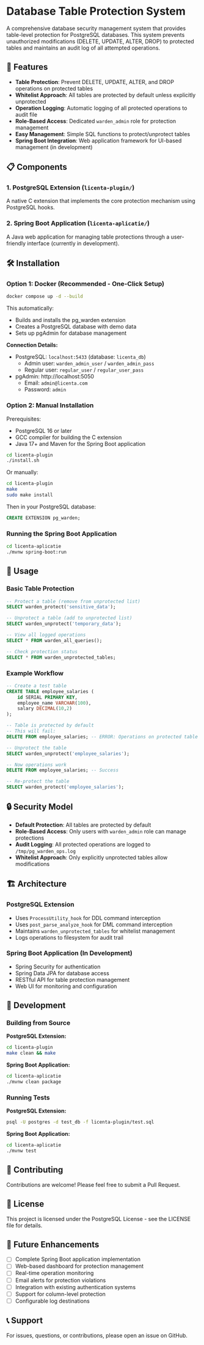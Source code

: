 # Database Table Protection System

A comprehensive database security management system that provides table-level protection for PostgreSQL databases. This system prevents unauthorized modifications (DELETE, UPDATE, ALTER, DROP) to protected tables and maintains an audit log of all attempted operations.

## 🚀 Features

- **Table Protection**: Prevent DELETE, UPDATE, ALTER, and DROP operations on protected tables
- **Whitelist Approach**: All tables are protected by default unless explicitly unprotected
- **Operation Logging**: Automatic logging of all protected operations to audit file
- **Role-Based Access**: Dedicated `warden_admin` role for protection management
- **Easy Management**: Simple SQL functions to protect/unprotect tables
- **Spring Boot Integration**: Web application framework for UI-based management (in development)

## 📋 Components

### 1. PostgreSQL Extension (`licenta-plugin/`)
A native C extension that implements the core protection mechanism using PostgreSQL hooks.

### 2. Spring Boot Application (`licenta-aplicatie/`)
A Java web application for managing table protections through a user-friendly interface (currently in development).

## 🛠️ Installation

### Option 1: Docker (Recommended - One-Click Setup)

```bash
docker compose up -d --build
```

This automatically:
- Builds and installs the pg_warden extension
- Creates a PostgreSQL database with demo data
- Sets up pgAdmin for database management

**Connection Details:**
- PostgreSQL: `localhost:5433` (database: `licenta_db`)
  - Admin user: `warden_admin_user` / `warden_admin_pass`
  - Regular user: `regular_user` / `regular_user_pass`
- pgAdmin: http://localhost:5050
  - Email: `admin@licenta.com`
  - Password: `admin`

### Option 2: Manual Installation

Prerequisites:
- PostgreSQL 16 or later
- GCC compiler for building the C extension
- Java 17+ and Maven for the Spring Boot application

```bash
cd licenta-plugin
./install.sh
```

Or manually:
```bash
cd licenta-plugin
make
sudo make install
```

Then in your PostgreSQL database:
```sql
CREATE EXTENSION pg_warden;
```

### Running the Spring Boot Application

```bash
cd licenta-aplicatie
./mvnw spring-boot:run
```

## 📖 Usage

### Basic Table Protection

```sql
-- Protect a table (remove from unprotected list)
SELECT warden_protect('sensitive_data');

-- Unprotect a table (add to unprotected list)
SELECT warden_unprotect('temporary_data');

-- View all logged operations
SELECT * FROM warden_all_queries();

-- Check protection status
SELECT * FROM warden_unprotected_tables;
```

### Example Workflow

```sql
-- Create a test table
CREATE TABLE employee_salaries (
    id SERIAL PRIMARY KEY,
    employee_name VARCHAR(100),
    salary DECIMAL(10,2)
);

-- Table is protected by default
-- This will fail:
DELETE FROM employee_salaries; -- ERROR: Operations on protected table are not allowed

-- Unprotect the table
SELECT warden_unprotect('employee_salaries');

-- Now operations work
DELETE FROM employee_salaries; -- Success

-- Re-protect the table
SELECT warden_protect('employee_salaries');
```

## 🔒 Security Model

- **Default Protection**: All tables are protected by default
- **Role-Based Access**: Only users with `warden_admin` role can manage protections
- **Audit Logging**: All protected operations are logged to `/tmp/pg_warden_ops.log`
- **Whitelist Approach**: Only explicitly unprotected tables allow modifications

## 🏗️ Architecture

### PostgreSQL Extension
- Uses `ProcessUtility_hook` for DDL command interception
- Uses `post_parse_analyze_hook` for DML command interception
- Maintains `warden_unprotected_tables` for whitelist management
- Logs operations to filesystem for audit trail

### Spring Boot Application (In Development)
- Spring Security for authentication
- Spring Data JPA for database access
- RESTful API for table protection management
- Web UI for monitoring and configuration

## 📝 Development

### Building from Source

**PostgreSQL Extension:**
```bash
cd licenta-plugin
make clean && make
```

**Spring Boot Application:**
```bash
cd licenta-aplicatie
./mvnw clean package
```

### Running Tests

**PostgreSQL Extension:**
```bash
psql -U postgres -d test_db -f licenta-plugin/test.sql
```

**Spring Boot Application:**
```bash
cd licenta-aplicatie
./mvnw test
```

## 🤝 Contributing

Contributions are welcome! Please feel free to submit a Pull Request.

## 📄 License

This project is licensed under the PostgreSQL License - see the LICENSE file for details.

## 🔮 Future Enhancements

- [ ] Complete Spring Boot application implementation
- [ ] Web-based dashboard for protection management
- [ ] Real-time operation monitoring
- [ ] Email alerts for protection violations
- [ ] Integration with existing authentication systems
- [ ] Support for column-level protection
- [ ] Configurable log destinations

## 📞 Support

For issues, questions, or contributions, please open an issue on GitHub.